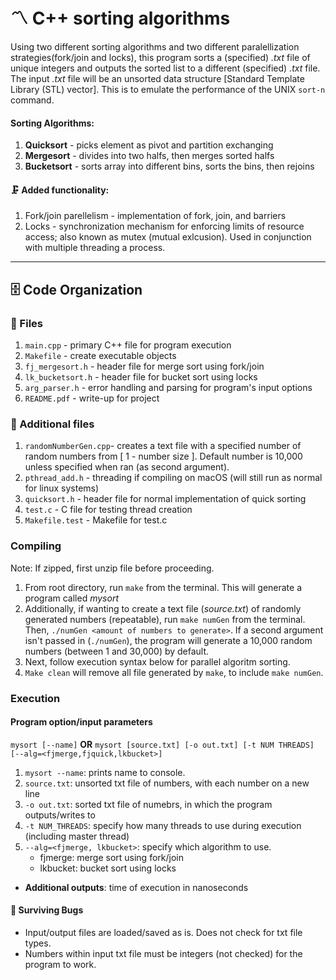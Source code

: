 # 〽️ C++ sorting algorithms
Using two different sorting algorithms and two different paralellization strategies(fork/join and locks), this program sorts a (specified) *.txt*  file of unique integers and outputs the sorted list to a different (specified) *.txt* file. The input *.txt* file will be an unsorted data structure [Standard Template Library (STL) vector]. This is to emulate the performance of the UNIX `sort-n` command.

#### Sorting Algorithms:
  1. **Quicksort** - picks element as pivot and partition exchanging
  2. **Mergesort** - divides into two halfs, then merges sorted halfs
  3. **Bucketsort** - sorts array into different bins, sorts the bins, then rejoins

#### 🗜️ Added functionality:
  1. Fork/join parellelism - implementation of fork, join, and barriers
  2. Locks - synchronization mechanism for enforcing limits of resource access; also known as mutex (mutual exlcusion). Used in conjunction with multiple threading a process.

---
## 🗄️ Code Organization

### 📁 Files
  1. `main.cpp` - primary C++ file for program execution
  2. `Makefile` - create executable objects
  3. `fj_mergesort.h` - header file for merge sort using fork/join
  4. `lk_bucketsort.h` - header file for bucket sort using locks
  5. `arg_parser.h` - error handling and parsing for program's input options
  6. `README.pdf` - write-up for project

### 💾 Additional files
  1. `randomNumberGen.cpp`- creates a text file with a specified number of random numbers from [ 1 - number size ]. Default number is 10,000 unless specified when ran (as second argument).
  2. `pthread_add.h` - threading if compiling on macOS (will still run as normal for linux systems)
  3. `quicksort.h` - header file for normal implementation of quick sorting
  4. `test.c` - C file for testing thread creation
  5. `Makefile.test` - Makefile for test.c

### Compiling
  Note: If zipped, first unzip file before proceeding.
  1. From root directory, run `make` from the terminal. This will generate a program called *mysort*
  2. Additionally, if wanting to create a text file (*source.txt*) of randomly generated numbers (repeatable), run `make numGen` from the terminal. Then, `./numGen <amount of numbers to generate>`. If a second argument isn't passed in (`./numGen`), the program will generate a 10,000 random numbers (between 1 and 30,000) by default.
  3. Next, follow execution syntax below for parallel algoritm sorting.
  4. `Make clean` will remove all file generated by `make`, to include `make numGen`.

### Execution
#### Program option/input parameters  
`mysort [--name]`
**OR**
`mysort [source.txt] [-o out.txt] [-t NUM THREADS] [--alg=<fjmerge,fjquick,lkbucket>]`
  1. `mysort --name`: prints name to console.
  2. `source.txt`: unsorted txt file of numbers, with each number on a new line
  3. `-o out.txt`: sorted txt file of numebrs, in which the program outputs/writes to
  4. `-t NUM_THREADS`: specify how many threads to use during execution (including master thread)
  5. `--alg=<fjmerge, lkbucket>`: specify which algorithm to use.
      - fjmerge: merge sort using fork/join  
      - lkbucket: bucket sort using locks  
  - **Additional outputs**: time of execution in nanoseconds


#### 🐜 Surviving Bugs
  - Input/output files are loaded/saved as is. Does not check for txt file types.
  - Numbers within input txt file must be integers (not checked) for the program to work.

